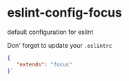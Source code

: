 # eslint-config-focus
default configuration for eslint 

Don' forget to update your `.eslintrc`
```json
{
   "extends": "focus"
}`
```
